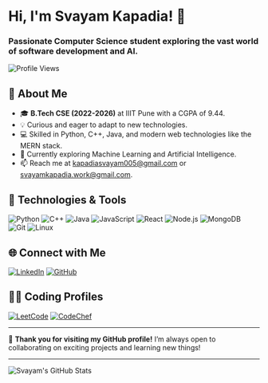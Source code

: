 # Hi, I'm Svayam Kapadia! 👋

### Passionate Computer Science student exploring the vast world of software development and AI.

![Profile Views](https://komarev.com/ghpvc/?username=K-Svayam05&color=brightgreen)

## 🚀 About Me
- 🎓 **B.Tech CSE (2022-2026)** at IIIT Pune with a CGPA of 9.44.
- 💡 Curious and eager to adapt to new technologies.
- 💻 Skilled in Python, C++, Java, and modern web technologies like the MERN stack.
- 🌱 Currently exploring Machine Learning and Artificial Intelligence.
- 📫 Reach me at [kapadiasvayam005@gmail.com](mailto:kapadiasvayam005@gmail.com) or [svayamkapadia.work@gmail.com](mailto:svayamkapadia.work@gmail.com).

## 🔧 Technologies & Tools

![Python](https://img.shields.io/badge/-Python-05122A?style=flat&logo=python) 
![C++](https://img.shields.io/badge/-C++-05122A?style=flat&logo=cplusplus)
![Java](https://img.shields.io/badge/-Java-05122A?style=flat&logo=java)
![JavaScript](https://img.shields.io/badge/-JavaScript-05122A?style=flat&logo=javascript)
![React](https://img.shields.io/badge/-React-05122A?style=flat&logo=react)
![Node.js](https://img.shields.io/badge/-Node.js-05122A?style=flat&logo=node.js)
![MongoDB](https://img.shields.io/badge/-MongoDB-05122A?style=flat&logo=mongodb)
![Git](https://img.shields.io/badge/-Git-05122A?style=flat&logo=git)
![Linux](https://img.shields.io/badge/-Linux-05122A?style=flat&logo=linux)

## 🌐 Connect with Me

[![LinkedIn](https://img.shields.io/badge/-LinkedIn-0077B5?style=flat&logo=linkedin&logoColor=white)](https://www.linkedin.com/in/svayam-kapadia-78218b246/)
[![GitHub](https://img.shields.io/badge/-GitHub-181717?style=flat&logo=github)](https://github.com/K-Svayam05)

## 👨‍💻 Coding Profiles

[![LeetCode](https://img.shields.io/badge/-LeetCode-FFA116?style=flat&logo=leetcode&logoColor=white)](https://leetcode.com/u/svayam_05/)
[![CodeChef](https://img.shields.io/badge/-CodeChef-5B4638?style=flat&logo=codechef&logoColor=white)](https://www.codechef.com/users/svayam_05)

---

🎨 **Thank you for visiting my GitHub profile!** I’m always open to collaborating on exciting projects and learning new things!

---

![Svayam's GitHub Stats](https://github-readme-stats.vercel.app/api?username=K-Svayam05&show_icons=true&theme=radical)
